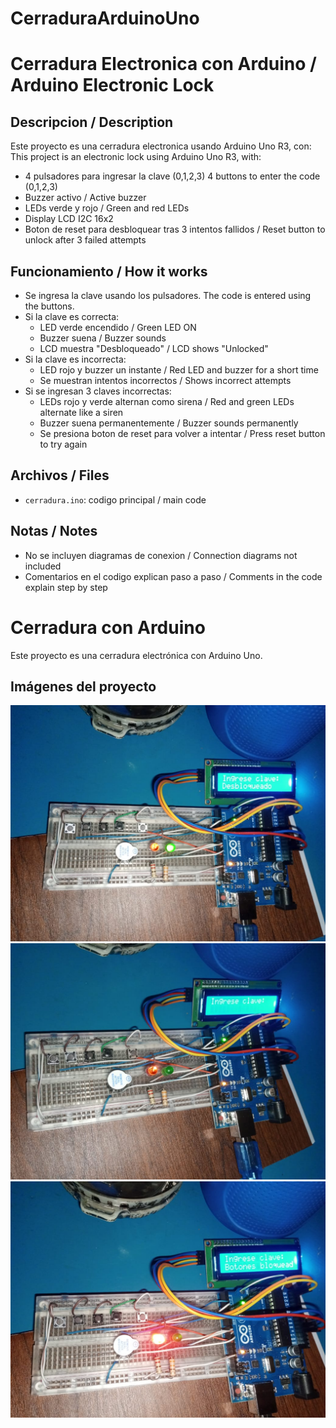 # CerraduraArduinoUno

# Cerradura Electronica con Arduino / Arduino Electronic Lock

## Descripcion / Description

Este proyecto es una cerradura electronica usando Arduino Uno R3, con:
This project is an electronic lock using Arduino Uno R3, with:

- 4 pulsadores para ingresar la clave (0,1,2,3)
  4 buttons to enter the code (0,1,2,3)
- Buzzer activo / Active buzzer
- LEDs verde y rojo / Green and red LEDs
- Display LCD I2C 16x2
- Boton de reset para desbloquear tras 3 intentos fallidos / Reset button to unlock after 3 failed attempts

## Funcionamiento / How it works

- Se ingresa la clave usando los pulsadores.
  The code is entered using the buttons.
- Si la clave es correcta:
  - LED verde encendido / Green LED ON
  - Buzzer suena / Buzzer sounds
  - LCD muestra "Desbloqueado" / LCD shows "Unlocked"
- Si la clave es incorrecta:
  - LED rojo y buzzer un instante / Red LED and buzzer for a short time
  - Se muestran intentos incorrectos / Shows incorrect attempts
- Si se ingresan 3 claves incorrectas:
  - LEDs rojo y verde alternan como sirena / Red and green LEDs alternate like a siren
  - Buzzer suena permanentemente / Buzzer sounds permanently
  - Se presiona boton de reset para volver a intentar / Press reset button to try again

## Archivos / Files

- `cerradura.ino`: codigo principal / main code

## Notas / Notes

- No se incluyen diagramas de conexion / Connection diagrams not included
- Comentarios en el codigo explican paso a paso / Comments in the code explain step by step
# Cerradura con Arduino

Este proyecto es una cerradura electrónica con Arduino Uno.

## Imágenes del proyecto

![Cerradura 1](cerradura/img/Cerradura.jpg)
![Cerradura 2](cerradura/img/cerradura2.jpg)
![Cerradura 3](cerradura/img/Cerradura3.jpg)


